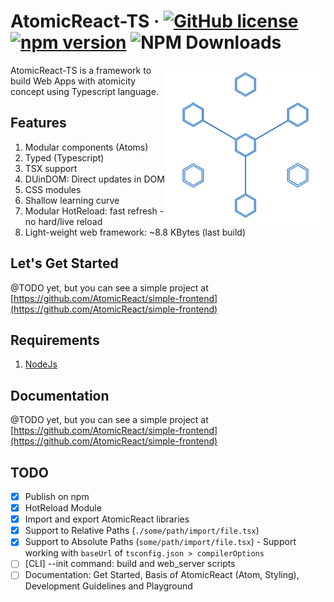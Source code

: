 # AtomicReact-TS  &middot; [![GitHub license](https://img.shields.io/badge/license-MIT-blue.svg)](https://github.com/AtomicReact/AtomicReact-TS/blob/master/LICENSE) [![npm version](https://img.shields.io/npm/v/atomicreact-ts.svg?style=flat)](https://www.npmjs.com/package/atomicreact-ts) ![NPM Downloads](https://img.shields.io/npm/dt/atomicreact-ts.svg)

<img align="right" width="256" height="256"
     alt="AtomicReact-TS logo"
     src="./docs/assets/logo.svg">

AtomicReact-TS is a framework to build Web Apps with atomicity concept using Typescript language.

## Features

1. Modular components (Atoms)
2. Typed (Typescript)
3. TSX support
4. DUinDOM: Direct updates in DOM
5. CSS modules
6. Shallow learning curve
7. Modular HotReload: fast refresh - no hard/live reload
8. Light-weight web framework: ~8.8 KBytes  (last build)

## Let's Get Started

@TODO yet, but you can see a simple project at [https://github.com/AtomicReact/simple-frontend](https://github.com/AtomicReact/simple-frontend)

## Requirements
1. [NodeJs](https://nodejs.org)

## Documentation

@TODO yet, but you can see a simple project at [https://github.com/AtomicReact/simple-frontend](https://github.com/AtomicReact/simple-frontend)

## TODO

- [X] Publish on npm
- [X] HotReload Module
- [X] Import and export AtomicReact libraries 
- [X] Support to Relative Paths (`./some/path/import/file.tsx`)
- [X] Support to Absolute Paths (`some/path/import/file.tsx`) - Support working with `baseUrl` of `tsconfig.json > compilerOptions`
- [ ] [CLI] --init command: build and web_server scripts
- [ ] Documentation: Get Started, Basis of AtomicReact (Atom, Styling), Development Guidelines and Playground